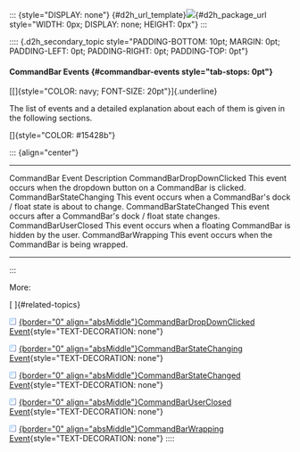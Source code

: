::: {style="DISPLAY: none"}
[](ms-xhelp:///?Id=d2h_url_template){#d2h_url_template}![](!package_url!){#d2h_package_url style="WIDTH: 0px; DISPLAY: none; HEIGHT: 0px"}
:::

:::: {.d2h_secondary_topic style="PADDING-BOTTOM: 10pt; MARGIN: 0pt; PADDING-LEFT: 0pt; PADDING-RIGHT: 0pt; PADDING-TOP: 0pt"}
#### CommandBar Events {#commandbar-events style="tab-stops: 0pt"}

[[]{style="COLOR: navy; FONT-SIZE: 20pt"}]{.underline} 

The list of events and a detailed explanation about each of them is given in the following sections.

[]{style="COLOR: #15428b"} 

::: {align="center"}
  --------------------------- -------------------------------------------------------------------------------
  CommandBar Event            Description
  CommandBarDropDownClicked   This event occurs when the dropdown button on a CommandBar is clicked.
  CommandBarStateChanging     This event occurs when a CommandBar\'s dock / float state is about to change.
  CommandBarStateChanged      This event occurs after a CommandBar\'s dock / float state changes.
  CommandBarUserClosed        This event occurs when a floating CommandBar is hidden by the user.
  CommandBarWrapping          This event occurs when the CommandBar is being wrapped.
  --------------------------- -------------------------------------------------------------------------------
:::

More:

[ ]{#related-topics}

[![](button.gif){border="0" align="absMiddle"}CommandBarDropDownClicked Event](ms-xhelp:///?Id=042ba18e-518e-40ee-a56d-424271d0ab45){style="TEXT-DECORATION: none"}

[![](button.gif){border="0" align="absMiddle"}CommandBarStateChanging Event](ms-xhelp:///?Id=f1b02fbd-2e4e-42ce-a754-89fbd58c6289){style="TEXT-DECORATION: none"}

[![](button.gif){border="0" align="absMiddle"}CommandBarStateChanged Event](ms-xhelp:///?Id=b0800da7-544b-447e-9c47-036e8cfdd943){style="TEXT-DECORATION: none"}

[![](button.gif){border="0" align="absMiddle"}CommandBarUserClosed Event](ms-xhelp:///?Id=15ef59c1-4ab3-4856-9bd4-eda560e64b5a){style="TEXT-DECORATION: none"}

[![](button.gif){border="0" align="absMiddle"}CommandBarWrapping Event](ms-xhelp:///?Id=2098e1a0-d5b2-450f-bc99-2fb56da61140){style="TEXT-DECORATION: none"}
::::
